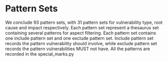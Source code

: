 # Pattern Sets

We conclude 93 pattern sets, with 31 pattern sets for vulnerability type, root cause and impact respectively.
Each pattern set represent a thesaurus set containing several patterns for aspect filtering.
Each pattern set contains one include pattern set and one exclude pattern set.
Include pattern set records the pattern vulnerability should involve, while exclude pattern set records the pattern vulnerabilities MUST not have.
All the patterns are recorded in the special_marks.py